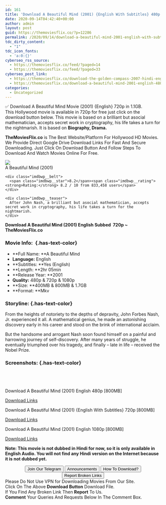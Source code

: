 ```yaml
---
id: 161
title: 'Download A Beautiful Mind (2001) {English With Subtitles} 480p [400MB] || 720p [800MB] || 1080p [1.7GB]'
date: 2020-09-14T04:42:40+00:00
author: admin
layout: post
guid: https://themoviesflix.co/?p=12286
permalink: /2020/09/14/download-a-beautiful-mind-2001-english-with-subtitles-480p-400mb-720p-800mb-1080p-1-7gb/
tdc_dirty_content:
  - "1"
tdc_icon_fonts:
  - 'a:0:{}'
cyberseo_rss_source:
  - https://themoviesflix.co/feed/?paged=14
  - https://themoviesflix.co/feed/?paged=33
cyberseo_post_link:
  - https://themoviesflix.co/download-the-golden-compass-2007-hindi-english-480p-720-1080p/
  - https://themoviesflix.co/download-a-beautiful-mind-2001-english-480p-720p-1080p/
categories:
  - Uncategorized
---
```

✅&nbsp;Download&nbsp;A Beautiful Mind&nbsp;Movie&nbsp;(2001) {English}&nbsp;720p&nbsp;in 1.1GB. This&nbsp;Hollywood&nbsp;movie is available in 720p for free just click on the download button below. This movie is based on&nbsp;a brilliant but asocial mathematician, accepts secret work in cryptography, his life takes a turn for the nightmarish. It is based on&nbsp;**Biography, Drama.**

**TheMoviesFlix.co**&nbsp;is The Best Website/Platform For Hollywood HD Movies. We Provide Direct Google Drive Download Links For Fast And Secure Downloading. Just Click On Download Button And Follow Steps To Download And Watch Movies Online For Free.

<div class="imdbwp imdbwp--movie dark">
  <div class="imdbwp__thumb">
    <a class="imdbwp__link" target="_blank" title="A Beautiful Mind" href="https://www.imdb.com/title/tt0268978/" rel="nofollow noopener noreferrer"><img class="imdbwp__img" src="https://m.media-amazon.com/images/M/MV5BMzcwYWFkYzktZjAzNC00OGY1LWI4YTgtNzc5MzVjMDVmNjY0XkEyXkFqcGdeQXVyMTQxNzMzNDI@._V1_SX300.jpg" /></a>
  </div>
  
  <div class="imdbwp__content">
    <div class="imdbwp__header">
      <span class="imdbwp__title">A Beautiful Mind</span> (2001)
    </div>
    
    <div class="imdbwp__belt">
      <span class="imdbwp__star">8.2</span><span class="imdbwp__rating"><strong>Rating:</strong> 8.2 / 10 from 833,458 users</span>
    </div>
    
    <div class="imdbwp__teaser">
      After John Nash, a brilliant but asocial mathematician, accepts secret work in cryptography, his life takes a turn for the nightmarish.
    </div>
  </div>
</div>

<p class="has-text-align-center has-text-color has-medium-font-size">
  <strong>Download A Beautiful Mind (2001) English Subbed&nbsp; 720p ~ <strong>TheMoviesFlix.co</strong>&nbsp;</strong>
</p>

### Movie Info:&nbsp; {.has-text-color}

  * **Full Name:&nbsp;**A Beautiful Mind
  * **Language:**&nbsp;English
  * **Subtitles:&nbsp;**Yes (English)
  * **Length:&nbsp;**2hr 05min
  * **Release Year:&nbsp;**2001
  * **Quality:**&nbsp;480p & 720p & 1080p
  * **Size:&nbsp;**400MB & 800MB & 1.7GB
  * **Format:&nbsp;**Mkv

### Storyline: {.has-text-color}

From the heights of notoriety to the depths of depravity, John Forbes Nash, Jr. experienced it all. A mathematical genius, he made an astonishing discovery early in his career and stood on the brink of international acclaim.

But the handsome and arrogant Nash soon found himself on a painful and harrowing journey of self-discovery. After many years of struggle, he eventually triumphed over his tragedy, and finally – late in life – received the Nobel Prize.

### Screenshots: {.has-text-color}

<div class="wp-block-image">
  <figure class="aligncenter"><img src="https://i.imgur.com/h9ttYci.png" alt /></figure>
</div>

<div class="wp-block-image">
  <figure class="aligncenter"><img src="https://i.imgur.com/pHbVzSb.jpg" alt /></figure>
</div>

<div class="wp-block-image">
  <figure class="aligncenter"><img src="https://i.imgur.com/IPt4PPh.jpg" alt /></figure>
</div>

<div class="wp-block-image">
  <figure class="aligncenter"><img src="https://i.imgur.com/VhaUjON.jpg" alt /></figure>
</div>

<p class="has-text-align-center has-text-color has-medium-font-size">
  Download A Beautiful Mind (2001) English 480p [800MB]
</p>

<span class="mb-center maxbutton-3-center"><span class="maxbutton-3-container mb-container"><a class="maxbutton-3 maxbutton maxbutton-post-button" target="_blank" rel="nofollow noopener noreferrer" href="https://coinquint.com/a10920/"><span class="mb-text">Download Links</span></a></span></span>

<p class="has-text-align-center has-text-color has-medium-font-size">
  Download A Beautiful Mind (2001) {English With Subtitles} 720p [800MB]
</p>

<span class="mb-center maxbutton-3-center"><span class="maxbutton-3-container mb-container"><a class="maxbutton-3 maxbutton maxbutton-post-button" target="_blank" rel="nofollow noopener noreferrer" href="https://coinquint.com/a10922/"><span class="mb-text">Download Links</span></a></span></span>

<p class="has-text-align-center has-text-color has-medium-font-size">
  Download A Beautiful Mind (2001) English 1080p [800MB]
</p>

<span class="mb-center maxbutton-3-center"><span class="maxbutton-3-container mb-container"><a class="maxbutton-3 maxbutton maxbutton-post-button" target="_blank" rel="nofollow noopener noreferrer" href="https://coinquint.com/a10924/"><span class="mb-text">Download Links</span></a></span></span>

<p class="has-vivid-red-color has-text-color">
  <strong>Note:&nbsp;This movie is not dubbed in Hindi for now, so it is only available in English</strong><strong>&nbsp;Audio. You will not find any Hindi version on the Internet because it is not dubbed yet.</strong>
</p>

<center>
</center>

<center>
  <a href="https://t.me/themoviesflixcom" target="_blank" data-wpel-link="external" rel="nofollow external noopener noreferrer"><button class="button button5">Join Our Telegram</button></a> <a href="https://themoviesflix.co/download-a-beautiful-mind-2001-english-480p-720p-1080p/#" target="_blank" data-wpel-link="external" rel="nofollow external noopener noreferrer"><button class="button button5">Announcements</button></a> <a href="https://themoviesflix.com/how-to-download/" target="_blank" data-wpel-link="external" rel="nofollow external noopener noreferrer"><button class="button button5">How To Download?</button></a> <a href="https://themoviesflix.co/download-a-beautiful-mind-2001-english-480p-720p-1080p/#" target="_blank" data-wpel-link="external" rel="nofollow external noopener noreferrer"><button class="button button5">Report Broken Links</button></a>
</center>

<div class="alert alert-danger">
  Please Do Not Use VPN for Downloading Movies From Our Site.
</div>

<div class="alert alert-success">
  Click On The Above <strong>Download Button</strong> Download File.
</div>

<div class="alert alert-warning">
  If You Find Any Broken Link Then <strong>Report</strong> To Us.
</div>

<div class="alert alert-info">
  <strong>Comment</strong> Your Queries And Requests Below In The Comment Box.
</div>